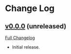# Change Log

## [v0.0.0](https://github.com/PacoteJS/pacote/tree/@pacote/result/0.0.0) (unreleased)

[Full Changelog](https://github.com/PacoteJS/pacote/compare/@pacote/result@0.0.0...@pacote/result@0.0.0)

- Initial release.
